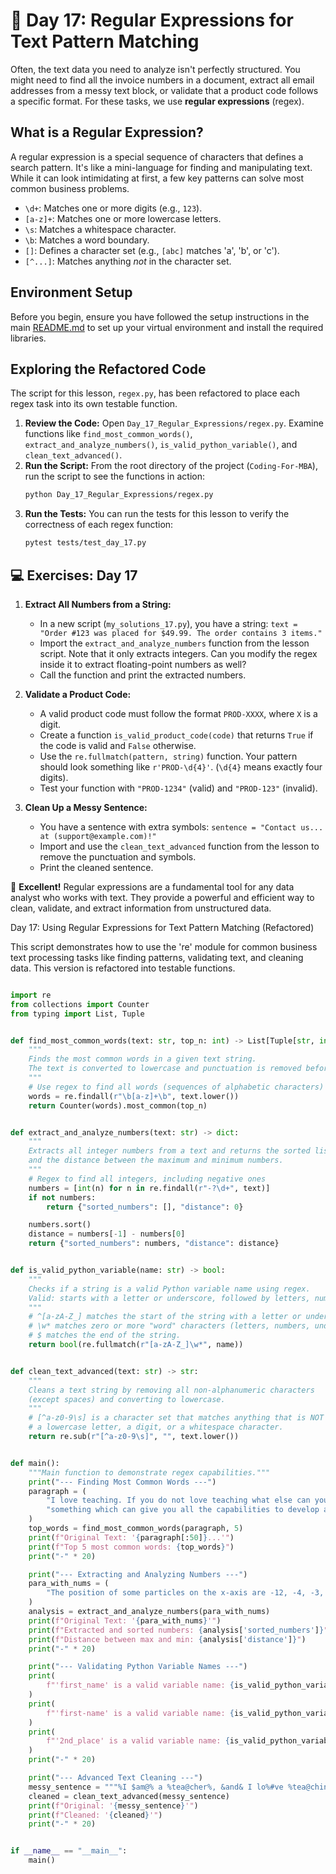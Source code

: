 # 📘 Day 17: Regular Expressions for Text Pattern Matching

Often, the text data you need to analyze isn't perfectly structured. You might need to find all the invoice numbers in a document, extract all email addresses from a messy text block, or validate that a product code follows a specific format. For these tasks, we use **regular expressions** (regex).

## What is a Regular Expression?

A regular expression is a special sequence of characters that defines a search pattern. It's like a mini-language for finding and manipulating text. While it can look intimidating at first, a few key patterns can solve most common business problems.

- `\d+`: Matches one or more digits (e.g., `123`).
- `[a-z]+`: Matches one or more lowercase letters.
- `\s`: Matches a whitespace character.
- `\b`: Matches a word boundary.
- `[]`: Defines a character set (e.g., `[abc]` matches 'a', 'b', or 'c').
- `[^...]`: Matches anything *not* in the character set.

## Environment Setup

Before you begin, ensure you have followed the setup instructions in the main [README.md](../../README.md) to set up your virtual environment and install the required libraries.

## Exploring the Refactored Code

The script for this lesson, `regex.py`, has been refactored to place each regex task into its own testable function.

1. **Review the Code:** Open `Day_17_Regular_Expressions/regex.py`. Examine functions like `find_most_common_words()`, `extract_and_analyze_numbers()`, `is_valid_python_variable()`, and `clean_text_advanced()`.
1. **Run the Script:** From the root directory of the project (`Coding-For-MBA`), run the script to see the functions in action:
   ```bash
   python Day_17_Regular_Expressions/regex.py
   ```
1. **Run the Tests:** You can run the tests for this lesson to verify the correctness of each regex function:
   ```bash
   pytest tests/test_day_17.py
   ```

## 💻 Exercises: Day 17

1. **Extract All Numbers from a String:**

   - In a new script (`my_solutions_17.py`), you have a string: `text = "Order #123 was placed for $49.99. The order contains 3 items."`
   - Import the `extract_and_analyze_numbers` function from the lesson script. Note that it only extracts integers. Can you modify the regex inside it to extract floating-point numbers as well?
   - Call the function and print the extracted numbers.

1. **Validate a Product Code:**

   - A valid product code must follow the format `PROD-XXXX`, where `X` is a digit.
   - Create a function `is_valid_product_code(code)` that returns `True` if the code is valid and `False` otherwise.
   - Use the `re.fullmatch(pattern, string)` function. Your pattern should look something like `r'PROD-\d{4}'`. (`\d{4}` means exactly four digits).
   - Test your function with `"PROD-1234"` (valid) and `"PROD-123"` (invalid).

1. **Clean Up a Messy Sentence:**

   - You have a sentence with extra symbols: `sentence = "Contact us... at (support@example.com)!"`
   - Import and use the `clean_text_advanced` function from the lesson to remove the punctuation and symbols.
   - Print the cleaned sentence.

🎉 **Excellent!** Regular expressions are a fundamental tool for any data analyst who works with text. They provide a powerful and efficient way to clean, validate, and extract information from unstructured data.

Day 17: Using Regular Expressions for Text Pattern Matching (Refactored)

This script demonstrates how to use the 're' module for common
business text processing tasks like finding patterns, validating text,
and cleaning data. This version is refactored into testable functions.

```python

import re
from collections import Counter
from typing import List, Tuple


def find_most_common_words(text: str, top_n: int) -> List[Tuple[str, int]]:
    """
    Finds the most common words in a given text string.
    The text is converted to lowercase and punctuation is removed before counting.
    """
    # Use regex to find all words (sequences of alphabetic characters)
    words = re.findall(r"\b[a-z]+\b", text.lower())
    return Counter(words).most_common(top_n)


def extract_and_analyze_numbers(text: str) -> dict:
    """
    Extracts all integer numbers from a text and returns the sorted list
    and the distance between the maximum and minimum numbers.
    """
    # Regex to find all integers, including negative ones
    numbers = [int(n) for n in re.findall(r"-?\d+", text)]
    if not numbers:
        return {"sorted_numbers": [], "distance": 0}

    numbers.sort()
    distance = numbers[-1] - numbers[0]
    return {"sorted_numbers": numbers, "distance": distance}


def is_valid_python_variable(name: str) -> bool:
    """
    Checks if a string is a valid Python variable name using regex.
    Valid: starts with a letter or underscore, followed by letters, numbers, or underscores.
    """
    # ^[a-zA-Z_] matches the start of the string with a letter or underscore.
    # \w* matches zero or more "word" characters (letters, numbers, underscore).
    # $ matches the end of the string.
    return bool(re.fullmatch(r"[a-zA-Z_]\w*", name))


def clean_text_advanced(text: str) -> str:
    """
    Cleans a text string by removing all non-alphanumeric characters
    (except spaces) and converting to lowercase.
    """
    # [^a-z0-9\s] is a character set that matches anything that is NOT
    # a lowercase letter, a digit, or a whitespace character.
    return re.sub(r"[^a-z0-9\s]", "", text.lower())


def main():
    """Main function to demonstrate regex capabilities."""
    print("--- Finding Most Common Words ---")
    paragraph = (
        "I love teaching. If you do not love teaching what else can you love. I love Python if you do not love "
        "something which can give you all the capabilities to develop an application what else can you love."
    )
    top_words = find_most_common_words(paragraph, 5)
    print(f"Original Text: '{paragraph[:50]}...'")
    print(f"Top 5 most common words: {top_words}")
    print("-" * 20)

    print("--- Extracting and Analyzing Numbers ---")
    para_with_nums = (
        "The position of some particles on the x-axis are -12, -4, -3, -1, 0, 4, and 8."
    )
    analysis = extract_and_analyze_numbers(para_with_nums)
    print(f"Original Text: '{para_with_nums}'")
    print(f"Extracted and sorted numbers: {analysis['sorted_numbers']}")
    print(f"Distance between max and min: {analysis['distance']}")
    print("-" * 20)

    print("--- Validating Python Variable Names ---")
    print(
        f"'first_name' is a valid variable name: {is_valid_python_variable('first_name')}"
    )
    print(
        f"'first-name' is a valid variable name: {is_valid_python_variable('first-name')}"
    )
    print(
        f"'2nd_place' is a valid variable name: {is_valid_python_variable('2nd_place')}"
    )
    print("-" * 20)

    print("--- Advanced Text Cleaning ---")
    messy_sentence = """%I $am@% a %tea@cher%, &and& I lo%#ve %tea@ching%;."""
    cleaned = clean_text_advanced(messy_sentence)
    print(f"Original: '{messy_sentence}'")
    print(f"Cleaned: '{cleaned}'")
    print("-" * 20)


if __name__ == "__main__":
    main()

```
